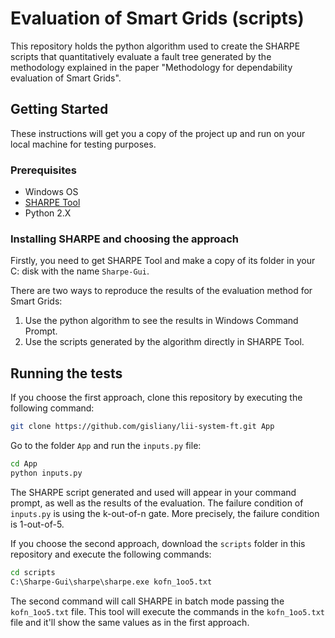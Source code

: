 # Evaluation of Smart Grids (scripts)

This repository holds the python algorithm used to create the SHARPE scripts that quantitatively evaluate a fault tree generated by the methodology explained in the paper "Methodology for dependability evaluation of Smart Grids".

## Getting Started

These instructions will get you a copy of the project up and run on your local machine for testing purposes.

### Prerequisites

* Windows OS
* [SHARPE Tool](https://sharpe.pratt.duke.edu/)
* Python 2.X

### Installing SHARPE and choosing the approach

Firstly, you need to get SHARPE Tool and make a copy of its folder in your C: disk with the name `Sharpe-Gui`.

There are two ways to reproduce the results of the evaluation method for Smart Grids:

1. Use the python algorithm to see the results in Windows Command Prompt.
2. Use the scripts generated by the algorithm directly in SHARPE Tool.

## Running the tests

If you choose the first approach, clone this repository by executing the following command:

```bash
git clone https://github.com/gisliany/lii-system-ft.git App
```

Go to the folder `App` and run the `inputs.py` file:

```bash
cd App
python inputs.py
```

The SHARPE script generated and used will appear in your command prompt, as well as the results of the evaluation. The failure condition of `inputs.py` is using the k-out-of-n gate. More precisely, the failure condition is 1-out-of-5.

If you choose the second approach, download the `scripts` folder in this repository and execute the following commands:

```bash
cd scripts
C:\Sharpe-Gui\sharpe\sharpe.exe kofn_1oo5.txt
```

The second command will call SHARPE in batch mode passing the `kofn_1oo5.txt` file. This tool will execute the commands in the `kofn_1oo5.txt` file and it'll show the same values as in the first approach.
